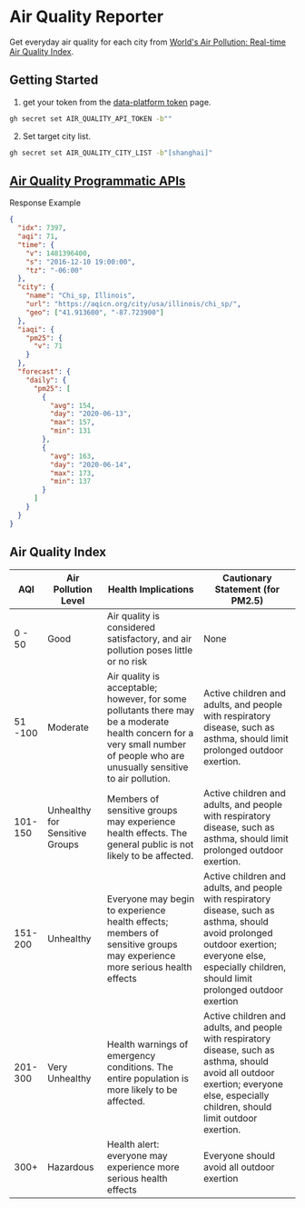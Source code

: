 # Air Quality Reporter

Get everyday air quality for each city from [World's Air Pollution: Real-time Air Quality Index](https://waqi.info/).

## Getting Started

1. get your token from the [data-platform token](https://aqicn.org/data-platform/token/) page.

```sh
gh secret set AIR_QUALITY_API_TOKEN -b""
```

2. Set target city list.

```sh
gh secret set AIR_QUALITY_CITY_LIST -b"[shanghai]"
```

## [Air Quality Programmatic APIs](https://aqicn.org/json-api/doc/)

Response Example

```json
{
  "idx": 7397,
  "aqi": 71,
  "time": {
    "v": 1481396400,
    "s": "2016-12-10 19:00:00",
    "tz": "-06:00"
  },
  "city": {
    "name": "Chi_sp, Illinois",
    "url": "https://aqicn.org/city/usa/illinois/chi_sp/",
    "geo": ["41.913600", "-87.723900"]
  },
  "iaqi": {
    "pm25": {
      "v": 71
    }
  },
  "forecast": {
    "daily": {
      "pm25": [
        {
          "avg": 154,
          "day": "2020-06-13",
          "max": 157,
          "min": 131
        },
        {
          "avg": 163,
          "day": "2020-06-14",
          "max": 173,
          "min": 137
        }
      ]
    }
  }
}
```

## Air Quality Index

| AQI | Air Pollution Level | Health Implications | Cautionary Statement (for PM2.5) |
| --- | --- | --- | --- |
| 0 - 50 | Good | Air quality is considered satisfactory, and air pollution poses little or no risk | None |
| 51 -100 | Moderate | Air quality is acceptable; however, for some pollutants there may be a moderate health concern for a very small number of people who are unusually sensitive to air pollution. | Active children and adults, and people with respiratory disease, such as asthma, should limit prolonged outdoor exertion. |
| 101-150 | Unhealthy for Sensitive Groups | Members of sensitive groups may experience health effects. The general public is not likely to be affected. | Active children and adults, and people with respiratory disease, such as asthma, should limit prolonged outdoor exertion. |
| 151-200 | Unhealthy | Everyone may begin to experience health effects; members of sensitive groups may experience more serious health effects | Active children and adults, and people with respiratory disease, such as asthma, should avoid prolonged outdoor exertion; everyone else, especially children, should limit prolonged outdoor exertion |
| 201-300 | Very Unhealthy | Health warnings of emergency conditions. The entire population is more likely to be affected. | Active children and adults, and people with respiratory disease, such as asthma, should avoid all outdoor exertion; everyone else, especially children, should limit outdoor exertion. |
| 300+ | Hazardous | Health alert: everyone may experience more serious health effects | Everyone should avoid all outdoor exertion |

```

```
